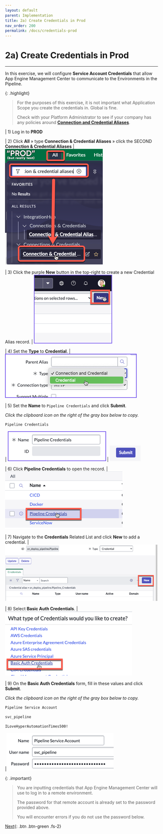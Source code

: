 ```yaml
---
layout: default
parent: Implementation
title: 2a) Create Credentials in Prod
nav_order: 200
permalink: /docs/credentials-prod
---
```


# 2a) Create Credentials in Prod

---

In this exercise, we will configure **Service Account Credentials** that allow App Engine Management Center to communicate to the Environments in the Pipeline.

{: .highlight}
> For the purposes of this exercise, it is not important what Application Scope you create the credentials in. Global is fine.
>
> Check with your Platform Administrator to see if your company has any policies around **[Connection and Credential Aliases](https://docs.servicenow.com/csh?topicname=connection-alias.html&version=latest)**.

| 1) Log in to **PROD**

| 2) Click **All** » type **Connection & Credential Aliases** » click the SECOND **Connection & Credential Aliases**
| ![](../assets/images/2023-07-11-15-10-23.png)

| 3) Click the purple **New** button in the top-right to create a new Credential Alias record. 
| ![](../assets/images/2023-03-07-15-38-10.png)

| 4) Set the **Type** to **Credential**. 
| ![](../assets/images/2023-03-07-15-37-39.png) 

| 5) Set the **Name** to `Pipeline Credentials` and click **Submit**.

*Click the clipboard icon on the right of the gray box below to copy.*

```markdown
Pipeline Credentials
```

| ![](../assets/images/2023-03-08-14-14-44.png)
| ![](../assets/images/2023-07-13-17-00-48.png)

| 6) Click **Pipeline Credentials** to open the record. 
|![](../assets/images/2023-03-09-13-48-09.png) 

| 7) Navigate to the **Credentials** Related List and click **New** to add a credential. 
|![](../assets/images/2023-03-09-13-49-03.png)

| 8) Select **Basic Auth Credentials**.
|![](../assets/images/2023-03-09-13-50-33.png)

| 9) On the **Basic Auth Credentials** form, fill in these values and click **Submit**. 

*Click the clipboard icon on the right of the gray box below to copy.*

```markdown
Pipeline Service Account
```
```markdown
svc_pipeline
```
```markdown
ILoveHyperAutomationTimes500!
```

|![](../assets/images/2023-06-27-22-50-59.png)

{: .important}
> You are inputting credentials that App Engine Management Center will use to log in to a remote environment. 
>
> The password for that remote account is already set to the password provided above. 
>
> You will encounter errors if you do not use the password below. 

[Next](/lab-aemc-utah/docs/credentials-dev){: .btn .btn-green .fs-2}